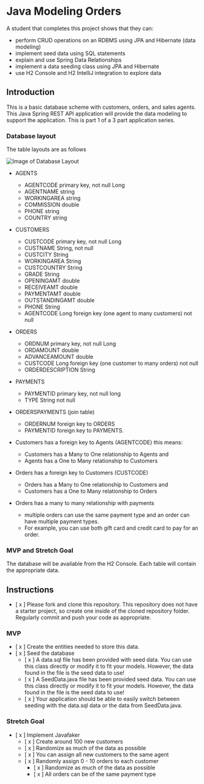 # Java Modeling Orders

A student that completes this project shows that they can:

* perform CRUD operations on an RDBMS using JPA and Hibernate (data modeling)
* implement seed data using SQL statements
* explain and use Spring Data Relationships
* implement a data seeding class using JPA and Hibernate
* use H2 Console and H2 IntelliJ integration to explore data

## Introduction

This is a basic database scheme with customers, orders, and sales agents. This Java Spring REST API application will provide the data modeling to support the application. This is part 1 of a 3 part application series.

### Database layout

The table layouts are as follows

![Image of Database Layout](java-orders-db.png)

* AGENTS
  * AGENTCODE primary key, not null Long
  * AGENTNAME string
  * WORKINGAREA string
  * COMMISSION double
  * PHONE string
  * COUNTRY string

* CUSTOMERS
  * CUSTCODE primary key, not null Long
  * CUSTNAME String, not null
  * CUSTCITY String
  * WORKINGAREA String
  * CUSTCOUNTRY String
  * GRADE String
  * OPENINGAMT double
  * RECEIVEAMT double
  * PAYMENTAMT double
  * OUTSTANDINGAMT double
  * PHONE String
  * AGENTCODE Long foreign key (one agent to many customers) not null

* ORDERS
  * ORDNUM primary key, not null Long
  * ORDAMOUNT double
  * ADVANCEAMOUNT double
  * CUSTCODE Long foreign key (one customer to many orders) not null
  * ORDERDESCRIPTION String

* PAYMENTS
  * PAYMENTID primary key, not null long
  * TYPE String not null
  
* ORDERSPAYMENTS (join table)
  * ORDERNUM foreign key to ORDERS
  * PAYMENTID foreign key to PAYMENTS.

* Customers has a foreign key to Agents (AGENTCODE) this means:
  * Customers has a Many to One relationship to Agents and
  * Agents has a One to Many relationship to Customers

* Orders has a foreign key to Customers (CUSTCODE)
  * Orders has a Many to One relationship to Customers and
  * Customers has a One to Many relationship to Orders

* Orders has a many to many relationship with payments
  * multiple orders can use the same payment type and an order can have multiple payment types.
  * For example, you can use both gift card and credit card to pay for an order.

### MVP and Stretch Goal

The database will be available from the H2 Console. Each table will contain the appropriate data.

## Instructions

* [ x ] Please fork and clone this repository. This repository does not have a starter project, so create one inside of the cloned repository folder. Regularly commit and push your code as appropriate.

### MVP

* [ x ] Create the entities needed to store this data.
* [ x ] Seed the database
  * [ x ] A data.sql file has been provided with seed data. You can use this class directly or modify it to fit your models. However, the data found in the file is the seed data to use!
  * [ x ] A SeedData.java file has been provided seed data. You can use this class directly or modify it to fit your models. However, the data found in the file is the seed data to use!
  * [ x ] Your application should be able to easily switch between seeding with the data.sql data or the data from SeedData.java.

### Stretch Goal

* [ x ] Implement Javafaker
  * [ x ] Create around 100 new customers
  * [ x ] Randomize as much of the data as possible
  * [ x ] You can assign all new customers to the same agent
  * [ x ] Randomly assign 0 - 10 orders to each customer
    * [ x ] Randomize as much of the data as possible
    * [ x ] All orders can be of the same payment type